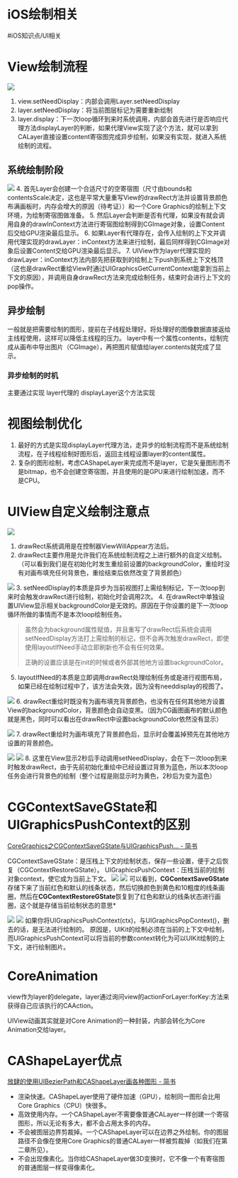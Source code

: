 # iOS绘制相关
#iOS知识点/UI相关

# View绘制流程
![](iOS%E7%BB%98%E5%88%B6%E7%9B%B8%E5%85%B3/2EC6F3F6-08EB-4BE8-B619-222A32275837.png)
1. view.setNeedDisplay：内部会调用Layer.setNeedDisplay
2. layer.setNeedDisplay：将当前图层标记为需要重新绘制
3. layer.display：下一次loop循环到来时系统调用，内部会首先进行是否响应代理方法displayLayer的判断，如果代理View实现了这个方法，就可以拿到CALayer直接设置content寄宿图完成异步绘制，如果没有实现，就进入系统绘制的流程。

## 系统绘制阶段
![](iOS%E7%BB%98%E5%88%B6%E7%9B%B8%E5%85%B3/D27A8453-CF1C-4CF8-8010-594CB3B53CDD.png)
4. 首先Layer会创建一个合适尺寸的空寄宿图（尺寸由bounds和contentsScale决定，这也是平常大量重写View的drawRect方法并设置背景颜色布满画板时，内存会增大的原因（待考证））和一个Core Graphics的绘制上下文环境，为绘制寄宿图做准备。
5. 然后Layer会判断是否有代理，如果没有就会调用自身的drawInContext方法进行寄宿图绘制得到CGImage对象，设置Content后交给GPU渲染最后显示。
6. 如果Layer有代理存在，会传入绘制的上下文并调用代理实现的drawLayer：inContext方法来进行绘制，最后同样得到CGImage对象后设置Content交给GPU渲染最后显示。
7. UIView作为layer代理实现的drawLayer：inContext方法内部先把获取到的绘制上下push到系统上下文栈顶（这也是drawRect重绘View时通过UIGraphicsGetCurrentContext能拿到当前上下文的原因），并调用自身drawRect方法来完成绘制任务，结束时会进行上下文的pop操作。

## 异步绘制
一般就是把需要绘制的图形，提前在子线程处理好。将处理好的图像数据直接返给主线程使用，这样可以降低主线程的压力。
layer中有一个属性contents，绘制完成从画布中导出图片（CGImage），再把图片赋值给layer.contents就完成了显示。

### 异步绘制的时机
主要通过实现 layer代理的 displayLayer这个方法实现

# 视图绘制优化
1. 最好的方式是实现displayLayer代理方法，走异步的绘制流程而不是系统绘制流程，在子线程绘制好图形后，返回主线程设置layer的content属性。
2. 复杂的图形绘制，考虑CAShapeLayer来完成而不是layer，它是矢量图形而不是bitmap，也不会创建空寄宿图，并且使用的是GPU来进行绘制加速，而不是CPU。

# UIView自定义绘制注意点
![](iOS%E7%BB%98%E5%88%B6%E7%9B%B8%E5%85%B3/096A9BE5-17F1-4816-8DC4-AED25169A369.png)
1. drawRect系统调用是在控制器ViewWillAppear方法后。
2. drawRect主要作用是允许我们在系统绘制流程之上进行额外的自定义绘制。（可以看到我们是在初始化时发生重绘前设置的backgroundColor，重绘时没有对画布填充任何背景色，重绘结束后依然改变了背景颜色）

![](iOS%E7%BB%98%E5%88%B6%E7%9B%B8%E5%85%B3/1454F0A5-ABD7-46FB-B884-E694D870F5AB.png)
3. setNeedDisplay的本质是异步为当前视图打上需绘制标记，下一次loop到来时会触发drawRect进行绘制，初始化时会调用2次。
4. 在drawRect中单独设置UIView显示相关backgroundColor是无效的。原因在于你设置的是下一次loop循环所做的事情而不是本次loop绘制任务。

> 虽然会为background属性赋值，并且重写了drawRect后系统会调用setNeedDisplay方法打上需绘制的标记，但不会再次触发drawRect，即使使用layoutIfNeed手动立即刷新也不会有任何效果。  
>   
> 正确的设置应该是在init的时候或者外部其他地方设置backgroundColor。  

5. layoutIfNeed的本质是立即调用drawRect处理绘制任务或是进行视图布局，如果已经在绘制过程中了，该方法会失效，因为没有needdisplay的视图了。

![](iOS%E7%BB%98%E5%88%B6%E7%9B%B8%E5%85%B3/2612B9A8-A755-4371-8AD0-53FF0BE79921.png)
6. drawRect重绘时既没有为画布填充背景颜色，也没有在任何其他地方设置View的backgroundColor，背景颜色会自动变黑。（因为CG画图画布的默认颜色就是黑色，同时可以看出在drawRect中设置backgroundColor依然没有显示）

![](iOS%E7%BB%98%E5%88%B6%E7%9B%B8%E5%85%B3/0A0DCD9A-549D-4F05-9689-CE2188332940.png)
7. drawRect重绘时为画布填充了背景颜色后，显示时会覆盖掉预先在其他地方设置的背景颜色。

![](iOS%E7%BB%98%E5%88%B6%E7%9B%B8%E5%85%B3/266304D7-3BEB-4CC3-B3AA-47F5543FF390.png)
![](iOS%E7%BB%98%E5%88%B6%E7%9B%B8%E5%85%B3/D615DF9D-B0D2-4DC0-8947-3CA5ADD2D308.png)
8. 这里在View显示2秒后手动调用setNeedDisplay，会在下一次loop到来时触发drawRect，由于先前初始化重绘中已经设置过背景为蓝色，所以本次loop任务会进行背景色的绘制（整个过程是刚显示时为黄色，2秒后为变为蓝色）


# CGContextSaveGState和UIGraphicsPushContext的区别
[CoreGraphics之CGContextSaveGState与UIGraphicsPush… - 简书](https://www.jianshu.com/p/be38212c0f79)

CGContextSaveGState：是压栈上下文的绘制状态，保存一些设置，便于之后恢复（CGContextRestoreGState）。
UIGraphicsPushContext：压栈当前的绘制对象context，使它成为当前上下文。
![](iOS%E7%BB%98%E5%88%B6%E7%9B%B8%E5%85%B3/971628C8-425A-4B7E-8860-D502F7149C9D.png)
![](iOS%E7%BB%98%E5%88%B6%E7%9B%B8%E5%85%B3/091E374D-0819-4DA4-A7B1-C22AFB68B165.png)
可以看到，**CGContextSaveGState**存储下来了当前红色和默认的线条状态，然后切换颜色到黄色和10粗度的线条画圈，然后在**CGContextRestoreGState**恢复到了红色和默认的线条状态进行画圈，这个就是存储当前绘制状态的意思*

![](iOS%E7%BB%98%E5%88%B6%E7%9B%B8%E5%85%B3/675AE283-F769-4AA3-8154-62A19BAE6771.png)
![](iOS%E7%BB%98%E5%88%B6%E7%9B%B8%E5%85%B3/6204DA29-37E2-426A-9896-6646E884C7E7.png)
如果你将UIGraphicsPushContext(ctx)，与UIGraphicsPopContext()，删去的话，是无法进行绘制的。
原因是，UIKit的绘制必须在当前的上下文中绘制，而UIGraphicsPushContext可以将当前的参数context转化为可以UIKit绘制的上下文，进行绘制图片。


# CoreAnimation
view作为layer的delegate，layer通过询问view的actionForLayer:forKey:方法来获得自己应该执行的CAAction。

UIView动画其实就是对Core Animation的一种封装，内部会转化为Core Animation交给layer。

# CAShapeLayer优点
[放肆的使用UIBezierPath和CAShapeLayer画各种图形 - 简书](https://www.jianshu.com/p/c5cbb5e05075)

* 渲染快速。CAShapeLayer使用了硬件加速（GPU），绘制同一图形会比用Core Graphics（CPU）快很多。
* 高效使用内存。一个CAShapeLayer不需要像普通CALayer一样创建一个寄宿图形，所以无论有多大，都不会占用太多的内存。
* 不会被图层边界剪裁掉。一个CAShapeLayer可以在边界之外绘制。你的图层路径不会像在使用Core Graphics的普通CALayer一样被剪裁掉（如我们在第二章所见）。
* 不会出现像素化。当你给CAShapeLayer做3D变换时，它不像一个有寄宿图的普通图层一样变得像素化。
